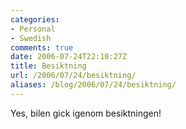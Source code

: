 ```yaml
---
categories:
- Personal
- Swedish
comments: true
date: 2006-07-24T22:10:27Z
title: Besiktning
url: /2006/07/24/besiktning/
aliases: /blog/2006/07/24/besiktning/
---
```


Yes, bilen gick igenom besiktningen! 
